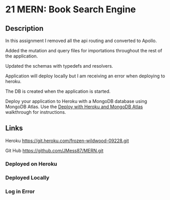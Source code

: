 # 21 MERN: Book Search Engine

## Description

In this assignment I removed all the api routing and converted to Apollo. 

Added the mutation and query files for importations throughout the rest of the application.

Updated the schemas with typedefs and resolvers. 

Application will deploy locally but I am receiving an error when deploying to heroku. 

The DB is created when the application is started.



Deploy your application to Heroku with a MongoDB database using MongoDB Atlas. Use the [Deploy with Heroku and MongoDB Atlas](https://coding-boot-camp.github.io/full-stack/mongodb/deploy-with-heroku-and-mongodb-atlas) walkthrough for instructions.



## Links

Heroku
https://git.heroku.com/frozen-wildwood-09228.git


Git Hub
https://github.com/JMess87/MERN.git

### Deployed on Heroku

### Deployed Locally

### Log in Error








